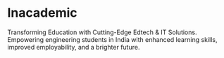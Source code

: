 # Inacademic

Transforming Education with Cutting-Edge Edtech & IT Solutions. Empowering engineering students in India with enhanced learning skills, improved employability, and a brighter future.
